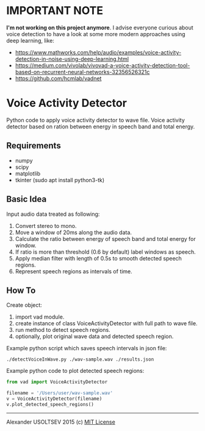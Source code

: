 # IMPORTANT NOTE
**I'm not working on this project anymore**.
I advise everyone curious about voice detection to have a look at some more modern approaches using deep learning, like:
 - https://www.mathworks.com/help/audio/examples/voice-activity-detection-in-noise-using-deep-learning.html
 - https://medium.com/vivolab/vivovad-a-voice-activity-detection-tool-based-on-recurrent-neural-networks-32356526321c
 - https://github.com/hcmlab/vadnet
# Voice Activity Detector
Python code to apply voice activity detector to wave file.
Voice activity detector based on ration between energy in speech band and total energy.

## Requirements

* numpy
* scipy
* matplotlib
* tkinter (sudo apt install python3-tk)

## Basic Idea
Input audio data treated as following:

1. Convert stereo to mono.
2. Move a window of 20ms along the audio data.
3. Calculate the ratio between energy of speech band and total energy for window.
4. If ratio is more than threshold (0.6 by default) label windows as speech.
5. Apply median filter with length of 0.5s to smooth detected speech regions.
6. Represent speech regions as intervals of time.

## How To
Create object:

1. import vad module.
2. create instance of class VoiceActivityDetector with full path to wave file.
3. run method to detect speech regions.
4. optionally, plot original wave data and detected speech region.

Example python script which saves speech intervals in json file:

`./detectVoiceInWave.py ./wav-sample.wav ./results.json`

Example python code to plot detected speech regions:
```python
from vad import VoiceActivityDetector

filename = '/Users/user/wav-sample.wav'
v = VoiceActivityDetector(filename)
v.plot_detected_speech_regions()
```

-------
Alexander USOLTSEV 2015 (c) [MIT License](https://opensource.org/licenses/MIT)
